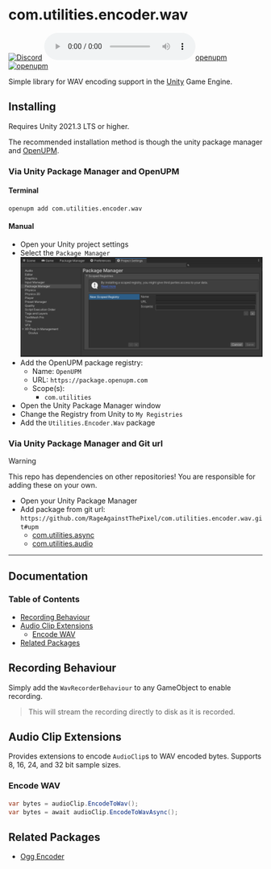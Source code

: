# com.utilities.encoder.wav

[![Discord](https://img.shields.io/discord/855294214065487932.svg?label=&logo=discord&logoColor=ffffff&color=7389D8&labelColor=6A7EC2)](https://discord.gg/xQgMW9ufN4) [![openupm](https://img.shields.io/npm/v/com.utilities.encoder.wav?label=openupm&registry_uri=https://package.openupm.com)](https://openupm.com/packages/com.utilities.encoder.wav/) [![openupm](https://img.shields.io/badge/dynamic/json?color=brightgreen&label=downloads&query=%24.downloads&suffix=%2Fmonth&url=https%3A%2F%2Fpackage.openupm.com%2Fdownloads%2Fpoint%2Flast-month%2Fcom.utilities.encoder.wav)](https://openupm.com/packages/com.utilities.encoder.wav/)

Simple library for WAV encoding support in the [Unity](https://unity.com/) Game Engine.

## Installing

Requires Unity 2021.3 LTS or higher.

The recommended installation method is though the unity package manager and [OpenUPM](https://openupm.com/packages/com.utilities.encoder.wav).

### Via Unity Package Manager and OpenUPM

#### Terminal

```terminal
openupm add com.utilities.encoder.wav
```

#### Manual

- Open your Unity project settings
- Select the `Package Manager`
![scoped-registries](Utilities.Encoder.Wav/Packages/com.utilities.encoder.wav/Documentation~/images/package-manager-scopes.png)
- Add the OpenUPM package registry:
  - Name: `OpenUPM`
  - URL: `https://package.openupm.com`
  - Scope(s):
    - `com.utilities`
- Open the Unity Package Manager window
- Change the Registry from Unity to `My Registries`
- Add the `Utilities.Encoder.Wav` package

### Via Unity Package Manager and Git url

> [!WARNING]
> This repo has dependencies on other repositories! You are responsible for adding these on your own.

- Open your Unity Package Manager
- Add package from git url: `https://github.com/RageAgainstThePixel/com.utilities.encoder.wav.git#upm`
  - [com.utilities.async](https://github.com/RageAgainstThePixel/com.utilities.async)
  - [com.utilities.audio](https://github.com/RageAgainstThePixel/com.utilities.audio)

---

## Documentation

### Table of Contents

- [Recording Behaviour](#recording-behaviour)
- [Audio Clip Extensions](#audio-clip-extensions)
  - [Encode WAV](#encode-wav)
- [Related Packages](#related-packages)

## Recording Behaviour

Simply add the `WavRecorderBehaviour` to any GameObject to enable recording.

> This will stream the recording directly to disk as it is recorded.

## Audio Clip Extensions

Provides extensions to encode `AudioClip`s to WAV encoded bytes.
Supports 8, 16, 24, and 32 bit sample sizes.

### Encode WAV

```csharp
var bytes = audioClip.EncodeToWav();
var bytes = await audioClip.EncodeToWavAsync();
```

## Related Packages

- [Ogg Encoder](https://github.com/RageAgainstThePixel/com.utilities.encoder.ogg)
